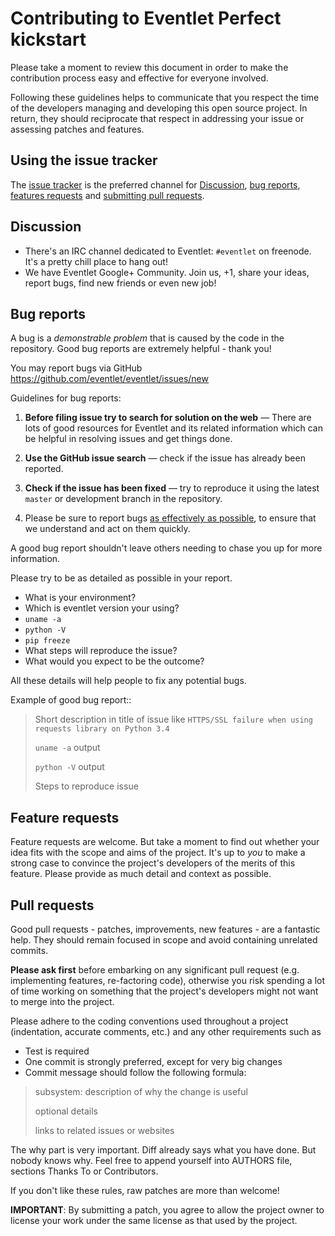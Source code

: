 # Contributing to Eventlet Perfect kickstart

Please take a moment to review this document in order to make the contribution
process easy and effective for everyone involved.

Following these guidelines helps to communicate that you respect the time
of the developers managing and developing this open source project. In return,
they should reciprocate that respect in addressing your issue or assessing
patches and features.


## Using the issue tracker

The [issue tracker](https://github.com/eventlet/eventlet/issues) is
the preferred channel for [Discussion](#discussion), [bug reports](#bugs), [features requests](#features)
and [submitting pull requests](#pull-requests).

<a name="discussion"></a>
## Discussion

- There's an IRC channel dedicated to Eventlet: `#eventlet` on freenode. It's a pretty chill place to hang out!
- We have Eventlet Google+ Community. Join us, +1, share your ideas, report bugs, find new friends or even new job!

<a name="bugs"></a>
## Bug reports

A bug is a _demonstrable problem_ that is caused by the code in the repository.
Good bug reports are extremely helpful - thank you!

You may report bugs via GitHub https://github.com/eventlet/eventlet/issues/new

Guidelines for bug reports:

1. **Before filing issue try to search for solution on the web** &mdash; There are lots of good resources for Eventlet and its related information which can be helpful in resolving issues and get things done.
   

2. **Use the GitHub issue search** &mdash; check if the issue has already been
   reported.

3. **Check if the issue has been fixed** &mdash; try to reproduce it using the
   latest `master` or development branch in the repository.

4. Please be sure to report bugs [as effectively as possible](http://www.chiark.greenend.org.uk/~sgtatham/bugs.html),
   to ensure that we understand and act on them quickly.

A good bug report shouldn't leave others needing to chase you up for more information.

Please try to be as detailed as possible in your report.


- What is your environment? 
- Which is eventlet version your using? 
- `uname -a`
- `python -V`
- `pip freeze` 
-  What steps will reproduce the issue? 
-  What would you expect to be the outcome? 

All these details will help people to fix any potential bugs.

Example of good bug report::

> Short description in title of issue like `HTTPS/SSL failure when using requests library on Python 3.4`
>
> `uname -a` output
>
> `python -V` output
> 
> Steps to reproduce issue 

<a name="features"></a>
## Feature requests

Feature requests are welcome. But take a moment to find out whether your idea
fits with the scope and aims of the project. It's up to *you* to make a strong
case to convince the project's developers of the merits of this feature. Please
provide as much detail and context as possible.


<a name="pull-requests"></a>
## Pull requests

Good pull requests - patches, improvements, new features - are a fantastic help.
They should remain focused in scope and avoid containing unrelated commits.

**Please ask first** before embarking on any significant pull request (e.g.
implementing features, re-factoring code), otherwise you risk spending a lot of
time working on something that the project's developers might not want to merge
into the project.

Please adhere to the coding conventions used throughout a project (indentation,
accurate comments, etc.) and any other requirements such as 

- Test is required
- One commit is strongly preferred, except for very big changes
- Commit message should follow the following formula:

>subsystem: description of why the change is useful
>
>optional details
>
>links to related issues or websites

The why part is very important. Diff already says what you have done. But nobody knows why.
Feel free to append yourself into AUTHORS file, sections Thanks To or Contributors.

If you don't like these rules, raw patches are more than welcome!

**IMPORTANT**: By submitting a patch, you agree to allow the project owner to
license your work under the same license as that used by the project.
